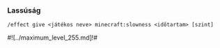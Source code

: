 ### Lassúság

```
/effect give <játékos neve> minecraft:slowness <időtartam> [szint]
```

#![../maximum_level_255.md]!#